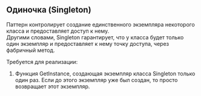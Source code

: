 ## Одиночка (Singleton)

Паттерн контролирует создание единственного экземпляра некоторого класса и предоставляет доступ к нему.  
Другими словами, Singleton гарантирует, что у класса будет только один экземпляр и предоставляет к нему точку доступа, через фабричный метод.  
  
Требуется для реализации:

1. Функция GetInstance, создающая экземпляр класса Singleton только один раз. Если до этого экземпляр уже был создан, то просто возвращает этот экземпляр.
